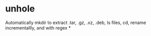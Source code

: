 # unhole
Automatically mkdir to extract .tar, .gz, .xz, .deb, ls files, cd, rename incrementallly, and with regex *
